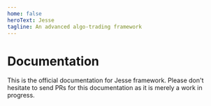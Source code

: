 ```yaml
---
home: false
heroText: Jesse
tagline: An advanced algo-trading framework
---
```


# Documentation

This is the official documentation for Jesse framework.
Please don't hesitate to send PRs for this documentation as it is merely a work in progress.
